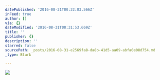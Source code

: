 ```yaml
---
datePublished: '2016-08-31T00:32:03.566Z'
inFeed: true
author: []
via: {}
dateModified: '2016-08-31T00:31:53.669Z'
title: ''
publisher: {}
description: ''
starred: false
sourcePath: _posts/2016-08-31-e2569fa8-da8b-41d5-aa09-abfa0e08d754.md
_type: Blurb

---
```

![](https://the-grid-user-content.s3-us-west-2.amazonaws.com/5353c259-ecd7-477a-9c84-4d5a9513b1e5.jpg)
